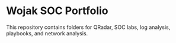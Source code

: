 # Wojak SOC Portfolio

This repository contains folders for QRadar, SOC labs, log analysis, playbooks, and network analysis.
